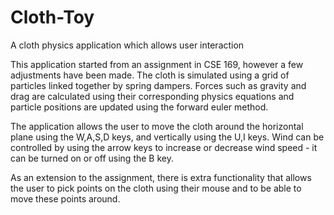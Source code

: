 # Cloth-Toy
A cloth physics application which allows user interaction

This application started from an assignment in CSE 169, however a few adjustments have been made. The cloth is simulated using a grid of particles linked together by spring dampers. Forces such as gravity and drag are calculated using their corresponding physics equations and particle positions are updated using the forward euler method.

The application allows the user to move the cloth around the horizontal plane using the W,A,S,D keys, and vertically using the U,I keys. Wind can be controlled by using the arrow keys to increase or decrease wind speed - it can be turned on or off using the B key.

As an extension to the assignment, there is extra functionality that allows the user to pick points on the cloth using their mouse and to be able to move these points around.